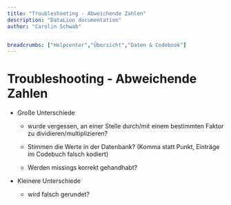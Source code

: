 ```yaml
---
title: "Troubleshooting - Abweichende Zahlen"
description: "DataLion documentation"
author: "Carolin Schwab"


breadcrumbs: ["Helpcenter","Übersicht","Daten & Codebook"]
---
```


# Troubleshooting - Abweichende Zahlen

-   Große Unterschiede
    
    -   wurde vergessen, an einer Stelle durch/mit einem bestimmten Faktor zu dividieren/multiplizieren?
        
    -   Stimmen die Werte in der Datenbank? (Komma statt Punkt, Einträge im Codebuch falsch kodiert)
        
    -   Werden missings korrekt gehandhabt?
        
-   Kleinere Unterschiede
    
    -   wird falsch gerundet?
